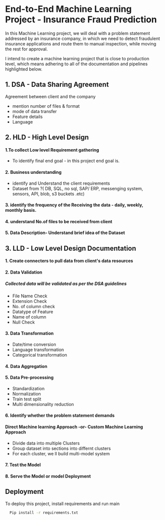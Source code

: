 
# End-to-End Machine Learning Project - Insurance Fraud Prediction

In this Machine Learning project, we will deal with a problem statement addressed by an insurance company, in which we need to detect fraudulent insurance applications and route them to manual inspection, while moving the rest for approval. 

I intend to create a machine learning project that is close to production level, which means adhering to all of the documentation and pipelines highlighted below. 


## 1. DSA - Data Sharing Agreement 
Agreement between client and the company 
	
- mention number of files & format
- mode of data transfer
- Feature details
- Language 

## 2. HLD - High Level Design 

#### 1.To collect Low level Requirement gathering 
 	 
- To identify final end goal - in this project end goal is.

#### 2. Business understanding


- identify and Understand the client requirements
- Dataset from ?( DB, SQL, no sql, SAP/ ERP, messenging system, sensors, API, blob, s3 buckets .etc)

#### 3. identify the frequency of the Receiving the data - daily, weekly, monthly basis.

#### 4. understand No.of files to be received from client

#### 5. Data Description- Understand brief idea of the Dataset

## 3. LLD - Low Level Design Documentation

#### 1. Create connecters to pull data from client's data resources
#### 2. Data Validation
##### Collected data will be validated as per the DSA guidelines
- File Name Check
- Extension Check
- No. of column check
- Datatype of Feature
- Name of column
- Null Check
#### 3. Data Transformation
- Date/time conversion
- Language transformation
- Categorical transformation
#### 4. Data Aggregation
#### 5. Data Pre-processing
- Standardization
- Normalization
- Train test split
- Multi dimensionality reduction

#### 6. Identify whether the problem statement demands 
#### Direct Machine learning Approach -or- Custom Machine Learning Approach 
- Divide data into multiple Clusters
- Group dataset into sections into differnt clusters
- For each cluster, we ll build multi-model system

#### 7. Test the Model
#### 8. Serve the Model or model Deployment






## Deployment

To deploy this project, install requirements and run main

```bash
  Pip install -r requirements.txt
```

